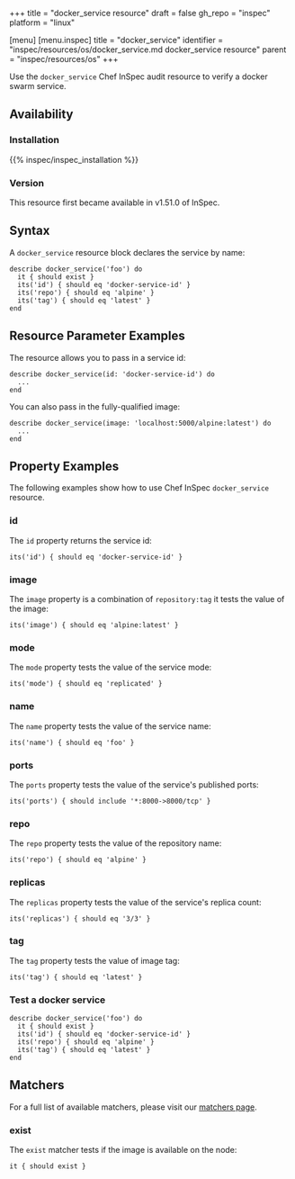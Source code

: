 +++
title = "docker_service resource"
draft = false
gh_repo = "inspec"
platform = "linux"

[menu]
  [menu.inspec]
    title = "docker_service"
    identifier = "inspec/resources/os/docker_service.md docker_service resource"
    parent = "inspec/resources/os"
+++

Use the `docker_service` Chef InSpec audit resource to verify a docker swarm service.

## Availability

### Installation

{{% inspec/inspec_installation %}}

### Version

This resource first became available in v1.51.0 of InSpec.

## Syntax

A `docker_service` resource block declares the service by name:

    describe docker_service('foo') do
      it { should exist }
      its('id') { should eq 'docker-service-id' }
      its('repo') { should eq 'alpine' }
      its('tag') { should eq 'latest' }
    end

## Resource Parameter Examples

The resource allows you to pass in a service id:

    describe docker_service(id: 'docker-service-id') do
      ...
    end

You can also pass in the fully-qualified image:

    describe docker_service(image: 'localhost:5000/alpine:latest') do
      ...
    end

## Property Examples

The following examples show how to use Chef InSpec `docker_service` resource.

### id

The `id` property returns the service id:

    its('id') { should eq 'docker-service-id' }

### image

The `image` property is a combination of `repository:tag` it tests the value of the image:

    its('image') { should eq 'alpine:latest' }

### mode

The `mode` property tests the value of the service mode:

    its('mode') { should eq 'replicated' }

### name

The `name` property tests the value of the service name:

    its('name') { should eq 'foo' }

### ports

The `ports` property tests the value of the service's published ports:

    its('ports') { should include '*:8000->8000/tcp' }

### repo

The `repo` property tests the value of the repository name:

    its('repo') { should eq 'alpine' }

### replicas

The `replicas` property tests the value of the service's replica count:

    its('replicas') { should eq '3/3' }

### tag

The `tag` property tests the value of image tag:

    its('tag') { should eq 'latest' }

### Test a docker service

    describe docker_service('foo') do
      it { should exist }
      its('id') { should eq 'docker-service-id' }
      its('repo') { should eq 'alpine' }
      its('tag') { should eq 'latest' }
    end

## Matchers

For a full list of available matchers, please visit our [matchers page](/inspec/matchers/).

### exist

The `exist` matcher tests if the image is available on the node:

    it { should exist }
